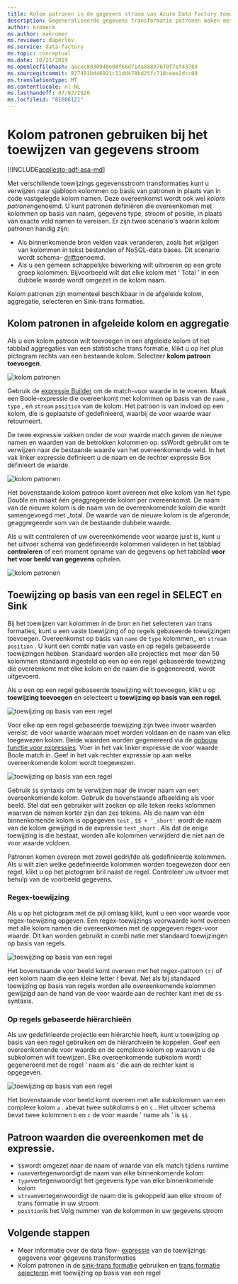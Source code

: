 ```yaml
---
title: Kolom patronen in de gegevens stroom van Azure Data Factory toewijzing
description: Gegeneraliseerde gegevens transformatie patronen maken met behulp van kolom patronen in Azure Data Factory gegevens stromen toewijzen
author: kromerm
ms.author: makromer
ms.reviewer: daperlov
ms.service: data-factory
ms.topic: conceptual
ms.date: 10/21/2019
ms.openlocfilehash: aacec8830948e08f66d71da88897670f7ef43788
ms.sourcegitcommit: 877491bd46921c11dd478bd25fc718ceee2dcc08
ms.translationtype: MT
ms.contentlocale: nl-NL
ms.lasthandoff: 07/02/2020
ms.locfileid: "81606121"
---
```

# <a name="using-column-patterns-in-mapping-data-flow"></a>Kolom patronen gebruiken bij het toewijzen van gegevens stroom

[!INCLUDE[appliesto-adf-asa-md](includes/appliesto-adf-asa-md.md)]

Met verschillende toewijzings gegevensstroom transformaties kunt u verwijzen naar sjabloon kolommen op basis van patronen in plaats van in code vastgelegde kolom namen. Deze overeenkomst wordt ook wel *kolom patronen*genoemd. U kunt patronen definiëren die overeenkomen met kolommen op basis van naam, gegevens type, stroom of positie, in plaats van exacte veld namen te vereisen. Er zijn twee scenario's waarin kolom patronen handig zijn:

* Als binnenkomende bron velden vaak veranderen, zoals het wijzigen van kolommen in tekst bestanden of NoSQL-data bases. Dit scenario wordt schema- [drift](concepts-data-flow-schema-drift.md)genoemd.
* Als u een gemeen schappelijke bewerking wilt uitvoeren op een grote groep kolommen. Bijvoorbeeld wilt dat elke kolom met ' Total ' in een dubbele waarde wordt omgezet in de kolom naam.

Kolom patronen zijn momenteel beschikbaar in de afgeleide kolom, aggregatie, selecteren en Sink-trans formaties.

## <a name="column-patterns-in-derived-column-and-aggregate"></a>Kolom patronen in afgeleide kolom en aggregatie

Als u een kolom patroon wilt toevoegen in een afgeleide kolom of het tabblad aggregaties van een statistische trans formatie, klikt u op het plus pictogram rechts van een bestaande kolom. Selecteer **kolom patroon toevoegen**. 

![kolom patronen](media/data-flow/columnpattern.png "Kolompatronen")

Gebruik de [expressie Builder](concepts-data-flow-expression-builder.md) om de match-voor waarde in te voeren. Maak een Boole-expressie die overeenkomt met kolommen op basis van de `name` , `type` , en `stream` `position` van de kolom. Het patroon is van invloed op een kolom, die is geplaatste of gedefinieerd, waarbij de voor waarde waar retourneert.

De twee expressie vakken onder de voor waarde match geven de nieuwe namen en waarden van de betrokken kolommen op. `$$`Wordt gebruikt om te verwijzen naar de bestaande waarde van het overeenkomende veld. In het vak linker expressie definieert u de naam en de rechter expressie Box definieert de waarde.

![kolom patronen](media/data-flow/columnpattern2.png "Kolompatronen")

Het bovenstaande kolom patroon komt overeen met elke kolom van het type Double en maakt één geaggregeerde kolom per overeenkomst. De naam van de nieuwe kolom is de naam van de overeenkomende kolom die wordt samengevoegd met _total. De waarde van de nieuwe kolom is de afgeronde, geaggregeerde som van de bestaande dubbele waarde.

Als u wilt controleren of uw overeenkomende voor waarde juist is, kunt u het uitvoer schema van gedefinieerde kolommen valideren in het tabblad **controleren** of een moment opname van de gegevens op het tabblad **voor het voor beeld van gegevens** ophalen. 

![kolom patronen](media/data-flow/columnpattern3.png "Kolompatronen")

## <a name="rule-based-mapping-in-select-and-sink"></a>Toewijzing op basis van een regel in SELECT en Sink

Bij het toewijzen van kolommen in de bron en het selecteren van trans formaties, kunt u een vaste toewijzing of op regels gebaseerde toewijzingen toevoegen. Overeenkomst op basis van `name` de `type` kolommen,, en `stream` `position` . U kunt een combi natie van vaste en op regels gebaseerde toewijzingen hebben. Standaard worden alle projecties met meer dan 50 kolommen standaard ingesteld op een op een regel gebaseerde toewijzing die overeenkomt met elke kolom en de naam die is gegenereerd, wordt uitgevoerd. 

Als u een op een regel gebaseerde toewijzing wilt toevoegen, klikt u op **toewijzing toevoegen** en selecteert u **toewijzing op basis van een regel**.

![toewijzing op basis van een regel](media/data-flow/rule2.png "Toewijzing op basis van een regel")

Voor elke op een regel gebaseerde toewijzing zijn twee invoer waarden vereist: de voor waarde waaraan moet worden voldaan en de naam van elke toegewezen kolom. Beide waarden worden gegenereerd via de [opbouw functie voor expressies](concepts-data-flow-expression-builder.md). Voer in het vak linker expressie de voor waarde Boole match in. Geef in het vak rechter expressie op aan welke overeenkomende kolom wordt toegewezen.

![toewijzing op basis van een regel](media/data-flow/rule-based-mapping.png "Toewijzing op basis van een regel")

Gebruik `$$` syntaxis om te verwijzen naar de invoer naam van een overeenkomende kolom. Gebruik de bovenstaande afbeelding als voor beeld. Stel dat een gebruiker wilt zoeken op alle teken reeks kolommen waarvan de namen korter zijn dan zes tekens. Als de naam van één binnenkomende kolom is opgegeven `test` , `$$ + '_short'` wordt de naam van de kolom gewijzigd in de expressie `test_short` . Als dat de enige toewijzing is die bestaat, worden alle kolommen verwijderd die niet aan de voor waarde voldoen.

Patronen komen overeen met zowel gedrijfde als gedefinieerde kolommen. Als u wilt zien welke gedefinieerde kolommen worden toegewezen door een regel, klikt u op het pictogram bril naast de regel. Controleer uw uitvoer met behulp van de voorbeeld gegevens.

### <a name="regex-mapping"></a>Regex-toewijzing

Als u op het pictogram met de pijl omlaag klikt, kunt u een voor waarde voor regex-toewijzing opgeven. Een regex-toewijzings voorwaarde komt overeen met alle kolom namen die overeenkomen met de opgegeven regex-voor waarde. Dit kan worden gebruikt in combi natie met standaard toewijzingen op basis van regels.

![toewijzing op basis van een regel](media/data-flow/regex-matching.png "Toewijzing op basis van een regel")

Het bovenstaande voor beeld komt overeen met het regex-patroon `(r)` of een kolom naam die een kleine letter r bevat. Net als bij standaard toewijzing op basis van regels worden alle overeenkomende kolommen gewijzigd aan de hand van de voor waarde aan de rechter kant met de `$$` syntaxis.

### <a name="rule-based-hierarchies"></a>Op regels gebaseerde hiërarchieën

Als uw gedefinieerde projectie een hiërarchie heeft, kunt u toewijzing op basis van een regel gebruiken om de hiërarchieën te koppelen. Geef een overeenkomende voor waarde en de complexe kolom op waarvan u de subkolomen wilt toewijzen. Elke overeenkomende subkolom wordt gegenereerd met de regel ' naam als ' die aan de rechter kant is opgegeven.

![toewijzing op basis van een regel](media/data-flow/rule-based-hierarchy.png "Toewijzing op basis van een regel")

Het bovenstaande voor beeld komt overeen met alle subkolomsen van een complexe kolom `a` . `a`bevat twee subkoloms `b` en `c` . Het uitvoer schema bevat twee kolommen `b` en `c` de voor waarde ' name als ' is `$$` .

## <a name="pattern-matching-expression-values"></a>Patroon waarden die overeenkomen met de expressie.

* `$$`wordt omgezet naar de naam of waarde van elk match tijdens runtime
* `name`vertegenwoordigt de naam van elke binnenkomende kolom
* `type`vertegenwoordigt het gegevens type van elke binnenkomende kolom
* `stream`vertegenwoordigt de naam die is gekoppeld aan elke stroom of trans formatie in uw stroom
* `position`is het Volg nummer van de kolommen in uw gegevens stroom

## <a name="next-steps"></a>Volgende stappen
* Meer informatie over de data flow- [expressie](data-flow-expression-functions.md) van de toewijzings gegevens voor gegevens transformaties
* Kolom patronen in de [sink-trans formatie](data-flow-sink.md) gebruiken en [trans formatie selecteren](data-flow-select.md) met toewijzing op basis van een regel
